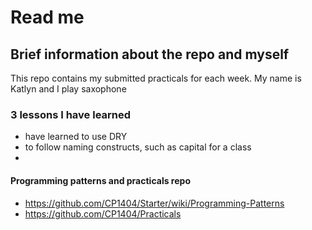 # Read me 
## Brief information about the repo and myself
This repo contains my submitted practicals for each week.
My name is Katlyn and I play saxophone
 
### 3 lessons I have learned
- have learned to use DRY
- to follow naming constructs, such as capital for a class
- 

#### Programming patterns and practicals repo
- https://github.com/CP1404/Starter/wiki/Programming-Patterns
- https://github.com/CP1404/Practicals
